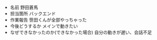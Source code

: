 - 名前
野田蒼馬
- 担当箇所
バックエンド
- 作業報告
笹田くんが全部やっちゃった
- 今後どうするか
メインで動きたい
- なぜできなかったのか(できなかった場合)
自分の動きが遅い、会話不足
